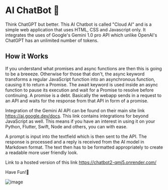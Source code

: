 # AI ChatBot 🤖

Think ChatGPT but better. This AI Chatbot is called "Cloud AI" and is a simple web application that uses HTML, CSS and Javascript only. It integrates the uses of Google's Gemini 1.0 pro API which unlike OpenAI's ChatGPT has an unlimited number of tokens. 

## How it Works

If you understand what promises and async functions are then this is going to be a breeeze. Otherwise for those that don't, the async keyword transforms a regular JavaScript function into an asynchronous function, causing it to return a Promise. The await keyword is used inside an async function to pause its execution and wait for a Promise to resolve before continuing. A promise is a debt. Basically the webapp sends in a request to an API and waits for the response from that API in form of a promise. 

Integration of the Gemini AI API can be found on their main site link https://ai.google.dev/docs. This link contains integrations for beyond JavaScript as well. This means if you have an interest in using it on your Python, Flutter, Swift, Node and others, you can with ease. 

A prompt is input into the textfield which is then sent to the API. The response is processed and a reply is received from the AI model in Markdown format. The text then has to be formatted appropriately to create a readable more user friendly look.

Link to a hosted version of this link https://chatbot2-qmj5.onrender.com/

Have Fun!🫡

![image](https://github.com/anzieri/ChatBot/assets/88835282/6557996e-7111-4117-8f39-3d64e5dc3794)

